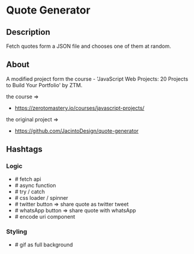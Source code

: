 # Quote Generator

## Description

Fetch quotes form a JSON file and chooses one of them at random.


## About

A modified project form the course - 'JavaScript Web Projects: 20 Projects to Build Your Portfolio' by ZTM.

the course =>
- https://zerotomastery.io/courses/javascript-projects/

the original project =>
- https://github.com/JacintoDesign/quote-generator


## Hashtags

### Logic

- \# fetch api
- \# async function
- \# try / catch
- \# css loader / spinner
- \# twitter button => share quote as twitter tweet
- \# whatsApp button => share quote with whatsApp
- \# encode uri component

### Styling

- \# gif as full background